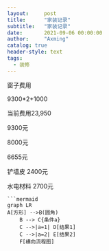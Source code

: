 ```yaml
---
layout:     post
title:      "家装记录"
subtitle:   "家装记录"
date:       2021-09-06 00:00:00
author:     "Axming"
catalog: true
header-style: text
tags:
  - 装修
---
```


窗子费用

9300*2+1000

当前费用23,950



9300元

8000元

6655元

铲墙皮  2400元

水电材料 2700元

```
​```mermaid
graph LR
A[方形] -->B(圆角)
    B --> C{条件a}
    C -->|a=1| D[结果1]
    C -->|a=2| E[结果2]
    F[横向流程图]
```



